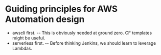 # Guiding principles for AWS Automation design

- awscli first.
-- This is obviously needed at ground zero. CF templates might be useful.
- serverless first. 
-- Before thinking Jenkins, we should learn to leverage Lambdas.







